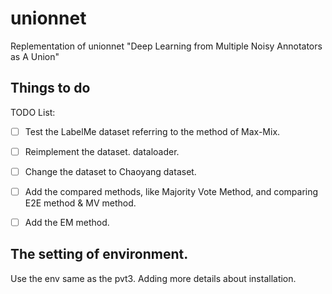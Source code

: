 # unionnet
Replementation of unionnet "Deep Learning from Multiple Noisy Annotators as A Union"

## Things to do
TODO List:
- [ ] Test the LabelMe dataset referring to the method of Max-Mix.
- [ ] Reimplement the dataset. dataloader. 
- [ ] Change the dataset to Chaoyang dataset.
- [ ] Add the compared methods, like Majority Vote Method, and comparing E2E method & MV method.
- [ ] Add the EM method.


## The setting of environment.
Use the env same as the pvt3. Adding more details about installation.

